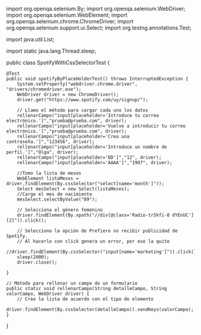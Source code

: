import org.openqa.selenium.By;
import org.openqa.selenium.WebDriver;
import org.openqa.selenium.WebElement;
import org.openqa.selenium.chrome.ChromeDriver;
import org.openqa.selenium.support.ui.Select;
import org.testng.annotations.Test;

import java.util.List;

import static java.lang.Thread.sleep;

public class SpotifyWithCssSelectorTest {

    @Test
    public void spotifyByPlaceHolderTest() throws InterruptedException {
        System.setProperty("webdriver.chrome.driver", "drivers/chromedriver.exe");
        WebDriver driver = new ChromeDriver();
        driver.get("https://www.spotify.com/uy/signup/");

        // Llamo el método para cargar cada uno los datos
        rellenarCampo("input[placeholder='Introduce tu correo electrónico.']","prueba@prueba.com", driver);
        rellenarCampo("input[placeholder='Vuelve a introducir tu correo electrónico.']","prueba@prueba.com", driver);
        rellenarCampo("input[placeholder='Crea una contraseña.']","123456", driver);
        rellenarCampo("input[placeholder='Introduce un nombre de perfil.']","Olga", driver);
        rellenarCampo("input[placeholder='DD']","12", driver);
        rellenarCampo("input[placeholder='AAAA']","1997", driver);

        //Tomo la lista de meses
        WebElement listaMeses = driver.findElement(By.cssSelector("select[name='month']"));
        Select mesSelect = new Select(listaMeses);
        //Cargo el mes de nacimiento
        mesSelect.selectByValue("09");

        // Selecciona el género femenino
        driver.findElement(By.xpath("//div[@class='Radio-tr5kfi-0 dYEnUC'][2]")).click();

        // Selecciono la opción de Prefiero no recibir publicidad de Spotify.
        // Al hacerlo con click genera un error, por eso la quite
        //driver.findElement(By.cssSelector("input[name='marketing']")).click();
        sleep(2000);
        driver.close();

    }

    // Método para rellenar un campo de un formulario
    public static void rellenarCampo(String detalleCampo, String valorCampo, WebDriver driver) {
        // Creo la lista de acuerdo con el tipo de elemento
        driver.findElement(By.cssSelector(detalleCampo)).sendKeys(valorCampo);
    }

}
